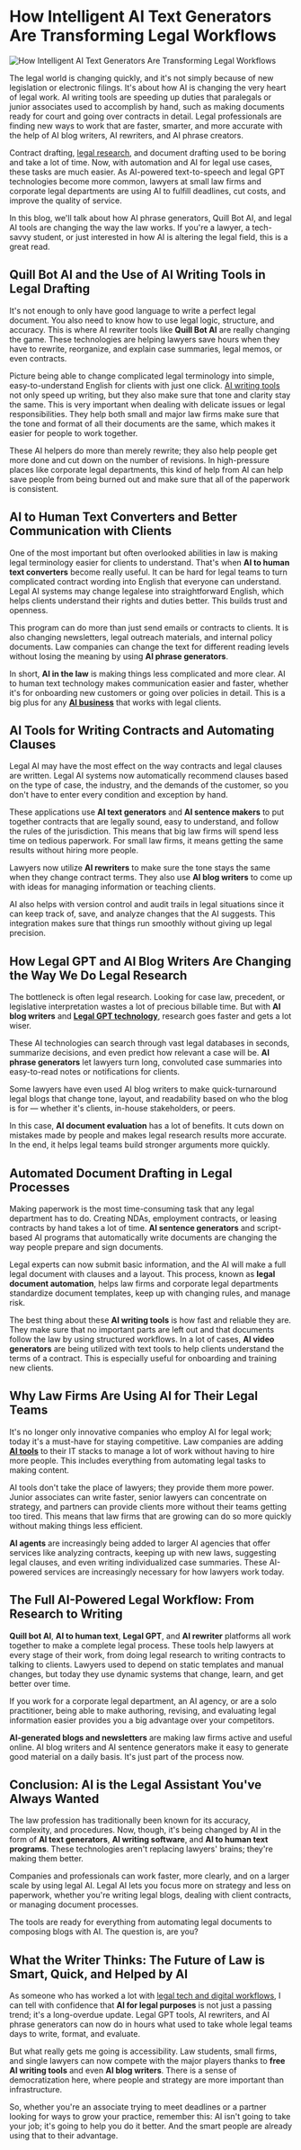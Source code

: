 # How Intelligent AI Text Generators Are Transforming Legal Workflows

![How Intelligent AI Text Generators Are Transforming Legal Workflows](https://admin.groupify.ai/assets/6fb7da18-44f2-4ee9-ae4e-3aea248b016b)

The legal world is changing quickly, and it's not simply because of new legislation or electronic filings. It's about how AI is changing the very heart of legal work. AI writing tools are speeding up duties that paralegals or junior associates used to accomplish by hand, such as making documents ready for court and going over contracts in detail. Legal professionals are finding new ways to work that are faster, smarter, and more accurate with the help of AI blog writers, AI rewriters, and AI phrase creators.

Contract drafting, [legal research](https://groupify.ai/ai-tools-for-research), and document drafting used to be boring and take a lot of time. Now, with automation and AI for legal use cases, these tasks are much easier. As AI-powered text-to-speech and legal GPT technologies become more common, lawyers at small law firms and corporate legal departments are using AI to fulfill deadlines, cut costs, and improve the quality of service.

In this blog, we'll talk about how AI phrase generators, Quill Bot AI, and legal AI tools are changing the way the law works. If you're a lawyer, a tech-savvy student, or just interested in how AI is altering the legal field, this is a great read.


## Quill Bot AI and the Use of AI Writing Tools in Legal Drafting

It's not enough to only have good language to write a perfect legal document. You also need to know how to use legal logic, structure, and accuracy. This is where AI rewriter tools like **Quill Bot AI** are really changing the game. These technologies are helping lawyers save hours when they have to rewrite, reorganize, and explain case summaries, legal memos, or even contracts.

Picture being able to change complicated legal terminology into simple, easy-to-understand English for clients with just one click. [AI writing tools](https://groupify.ai/ai-text-generators) not only speed up writing, but they also make sure that tone and clarity stay the same. This is very important when dealing with delicate issues or legal responsibilities. They help both small and major law firms make sure that the tone and format of all their documents are the same, which makes it easier for people to work together.

These AI helpers do more than merely rewrite; they also help people get more done and cut down on the number of revisions. In high-pressure places like corporate legal departments, this kind of help from AI can help save people from being burned out and make sure that all of the paperwork is consistent.

## AI to Human Text Converters and Better Communication with Clients

One of the most important but often overlooked abilities in law is making legal terminology easier for clients to understand. That's when **AI to human text converters** become really useful. It can be hard for legal teams to turn complicated contract wording into English that everyone can understand. Legal AI systems may change legalese into straightforward English, which helps clients understand their rights and duties better. This builds trust and openness.

This program can do more than just send emails or contracts to clients. It is also changing newsletters, legal outreach materials, and internal policy documents. Law companies can change the text for different reading levels without losing the meaning by using **AI phrase generators**.

In short, **AI in the law** is making things less complicated and more clear. AI to human text technology makes communication easier and faster, whether it's for onboarding new customers or going over policies in detail. This is a big plus for any [**AI business**](https://groupify.ai/ai-tools-for-business) that works with legal clients.


## AI Tools for Writing Contracts and Automating Clauses

Legal AI may have the most effect on the way contracts and legal clauses are written. Legal AI systems now automatically recommend clauses based on the type of case, the industry, and the demands of the customer, so you don't have to enter every condition and exception by hand.

These applications use **AI text generators** and **AI sentence makers** to put together contracts that are legally sound, easy to understand, and follow the rules of the jurisdiction. This means that big law firms will spend less time on tedious paperwork. For small law firms, it means getting the same results without hiring more people.

Lawyers now utilize **AI rewriters** to make sure the tone stays the same when they change contract terms. They also use **AI blog writers** to come up with ideas for managing information or teaching clients.

AI also helps with version control and audit trails in legal situations since it can keep track of, save, and analyze changes that the AI suggests. This integration makes sure that things run smoothly without giving up legal precision.


## How Legal GPT and AI Blog Writers Are Changing the Way We Do Legal Research

The bottleneck is often legal research. Looking for case law, precedent, or legislative interpretation wastes a lot of precious billable time. But with **AI blog writers** and [**Legal GPT technology**](https://groupify.ai/legal-ai-tools), research goes faster and gets a lot wiser.

These AI technologies can search through vast legal databases in seconds, summarize decisions, and even predict how relevant a case will be. **AI phrase generators** let lawyers turn long, convoluted case summaries into easy-to-read notes or notifications for clients.

Some lawyers have even used AI blog writers to make quick-turnaround legal blogs that change tone, layout, and readability based on who the blog is for — whether it's clients, in-house stakeholders, or peers.

In this case, **AI document evaluation** has a lot of benefits. It cuts down on mistakes made by people and makes legal research results more accurate. In the end, it helps legal teams build stronger arguments more quickly.


## Automated Document Drafting in Legal Processes

Making paperwork is the most time-consuming task that any legal department has to do. Creating NDAs, employment contracts, or leasing contracts by hand takes a lot of time. **AI sentence generators** and script-based AI programs that automatically write documents are changing the way people prepare and sign documents.

Legal experts can now submit basic information, and the AI will make a full legal document with clauses and a layout. This process, known as **legal document automation**, helps law firms and corporate legal departments standardize document templates, keep up with changing rules, and manage risk.

The best thing about these **AI writing tools** is how fast and reliable they are. They make sure that no important parts are left out and that documents follow the law by using structured workflows. In a lot of cases, **AI video generators** are being utilized with text tools to help clients understand the terms of a contract. This is especially useful for onboarding and training new clients.


## Why Law Firms Are Using AI for Their Legal Teams

It's no longer only innovative companies who employ AI for legal work; today it's a must-have for staying competitive. Law companies are adding [**AI tools**](https://groupify.ai/ai-tool) to their IT stacks to manage a lot of work without having to hire more people. This includes everything from automating legal tasks to making content.

AI tools don't take the place of lawyers; they provide them more power. Junior associates can write faster, senior lawyers can concentrate on strategy, and partners can provide clients more without their teams getting too tired. This means that law firms that are growing can do so more quickly without making things less efficient.

**AI agents** are increasingly being added to larger AI agencies that offer services like analyzing contracts, keeping up with new laws, suggesting legal clauses, and even writing individualized case summaries. These AI-powered services are increasingly necessary for how lawyers work today.


## The Full AI-Powered Legal Workflow: From Research to Writing

**Quill bot AI**, **AI to human text**, **Legal GPT**, and **AI rewriter** platforms all work together to make a complete legal process. These tools help lawyers at every stage of their work, from doing legal research to writing contracts to talking to clients. Lawyers used to depend on static templates and manual changes, but today they use dynamic systems that change, learn, and get better over time.

If you work for a corporate legal department, an AI agency, or are a solo practitioner, being able to make authoring, revising, and evaluating legal information easier provides you a big advantage over your competitors.

**AI-generated blogs and newsletters** are making law firms active and useful online. AI blog writers and AI sentence generators make it easy to generate good material on a daily basis. It's just part of the process now.


## Conclusion: AI is the Legal Assistant You've Always Wanted

The law profession has traditionally been known for its accuracy, complexity, and procedures. Now, though, it's being changed by AI in the form of **AI text generators**, **AI writing software**, and **AI to human text programs**. These technologies aren't replacing lawyers' brains; they're making them better.

Companies and professionals can work faster, more clearly, and on a larger scale by using legal AI. Legal AI lets you focus more on strategy and less on paperwork, whether you're writing legal blogs, dealing with client contracts, or managing document processes.

The tools are ready for everything from automating legal documents to composing blogs with AI. The question is, are you?


## What the Writer Thinks: The Future of Law is Smart, Quick, and Helped by AI

As someone who has worked a lot with [legal tech and digital workflows](https://csdisco.com/blog/your-2025-guide-to-legal-tech-influencers-who-to-watch), I can tell with confidence that **AI for legal purposes** is not just a passing trend; it's a long-overdue update. Legal GPT tools, AI rewriters, and AI phrase generators can now do in hours what used to take whole legal teams days to write, format, and evaluate.

But what really gets me going is accessibility. Law students, small firms, and single lawyers can now compete with the major players thanks to **free AI writing tools** and even **AI blog writers**. There is a sense of democratization here, where people and strategy are more important than infrastructure.

So, whether you're an associate trying to meet deadlines or a partner looking for ways to grow your practice, remember this: AI isn't going to take your job; it's going to help you do it better. And the smart people are already using that to their advantage.
